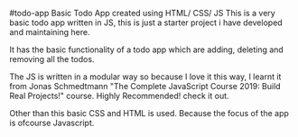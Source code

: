 #todo-app
Basic Todo App created using HTML/ CSS/ JS
This is a very basic todo app written in JS, this is just a starter project i have developed and maintaining here.

It has the basic functionality of a todo app which are adding, deleting and removing all the todos.

The JS is written in a modular way so because I love it this way, I learnt it from Jonas Schmedtmann "The Complete JavaScript Course 2019: Build Real Projects!" course. Highly Recommended! check it out. 

Other than this basic CSS and HTML is used. Because the focus of the app is ofcourse Javascript.
